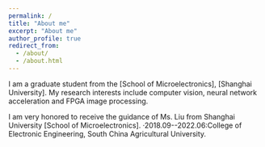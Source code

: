 ```yaml
---
permalink: /
title: "About me"
excerpt: "About me"
author_profile: true
redirect_from: 
  - /about/
  - /about.html
---
```


I am a graduate student from the [School of Microelectronics], [Shanghai University]. My research interests include computer vision, neural network acceleration and FPGA image processing.

I am very honored to receive the guidance of Ms. Liu from Shanghai University [School of Microelectronics].
·2018.09--2022.06:College of Electronic Engineering, South China Agricultural University.
